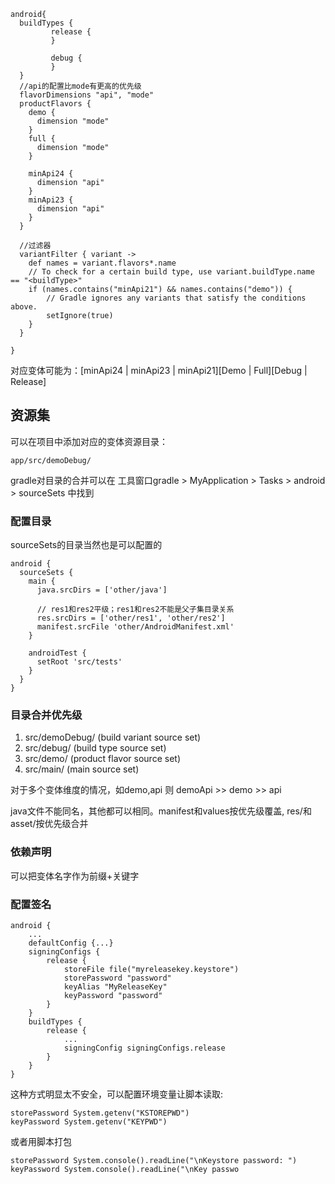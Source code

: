 ```
android{
  buildTypes {
         release {
         }

         debug {
         }
  }
  //api的配置比mode有更高的优先级
  flavorDimensions "api", "mode"
  productFlavors {
    demo {
      dimension "mode"
    }
    full {
      dimension "mode"
    }

    minApi24 {
      dimension "api"
    }
    minApi23 {
      dimension "api"
    }
  }

  //过滤器
  variantFilter { variant ->
    def names = variant.flavors*.name
    // To check for a certain build type, use variant.buildType.name == "<buildType>"
    if (names.contains("minApi21") && names.contains("demo")) {
        // Gradle ignores any variants that satisfy the conditions above.
        setIgnore(true)
    }
  }

}
```

对应变体可能为：[minApi24 | minApi23 | minApi21][Demo | Full][Debug | Release]

## 资源集

可以在项目中添加对应的变体资源目录：

```
app/src/demoDebug/
```

gradle对目录的合并可以在 工具窗口gradle > MyApplication > Tasks > android > sourceSets 中找到

### 配置目录

sourceSets的目录当然也是可以配置的

```
android {
  sourceSets {
    main {
      java.srcDirs = ['other/java']

      // res1和res2平级；res1和res2不能是父子集目录关系
      res.srcDirs = ['other/res1', 'other/res2']
      manifest.srcFile 'other/AndroidManifest.xml'
    }

    androidTest {
      setRoot 'src/tests'
    }
  }
}
```

### 目录合并优先级

1. src/demoDebug/ (build variant source set)
2. src/debug/ (build type source set)
3. src/demo/ (product flavor source set)
4. src/main/ (main source set)

对于多个变体维度的情况，如demo,api
则 demoApi >> demo >> api

java文件不能同名，其他都可以相同。manifest和values按优先级覆盖, res/和asset/按优先级合并

### 依赖声明

可以把变体名字作为前缀+关键字

### 配置签名

```
android {
    ...
    defaultConfig {...}
    signingConfigs {
        release {
            storeFile file("myreleasekey.keystore")
            storePassword "password"
            keyAlias "MyReleaseKey"
            keyPassword "password"
        }
    }
    buildTypes {
        release {
            ...
            signingConfig signingConfigs.release
        }
    }
}
```

这种方式明显太不安全，可以配置环境变量让脚本读取:

```
storePassword System.getenv("KSTOREPWD")
keyPassword System.getenv("KEYPWD")
```

或者用脚本打包

```
storePassword System.console().readLine("\nKeystore password: ")
keyPassword System.console().readLine("\nKey passwo
```